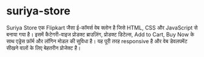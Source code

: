 # suriya-store
Suriya Store एक Flipkart जैसा ई-कॉमर्स वेब क्लोन है जिसे HTML, CSS और JavaScript से बनाया गया है। इसमें कैटेगरी-वाइज प्रोडक्ट ब्राउज़िंग, प्रोडक्ट डिटेल्स, Add to Cart, Buy Now के साथ एड्रेस फ़ॉर्म और लॉगिन मोडल की सुविधा है। यह पूरी तरह responsive है और वेब डेवलपमेंट सीखने वालों के लिए बेहतरीन प्रोजेक्ट है।
